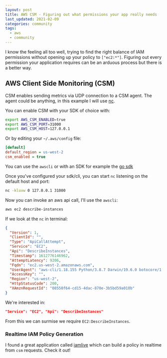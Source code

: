```yaml
---
layout: post
title: AWS CSM - Figuring out what permissions your app really needs
last_updated: 2021-02-09
categories: community
tags:
  - aws
  - community
---
```


I know the feeling all too well, trying to find the right balance of IAM permissions
without opening up your policy to `["ec2:*"]`. Figuring out every permission your
application requires can be an arduous process but there is a better way.

## AWS Client Side Monitoring (CSM)

CSM enables sending metrics via UDP connection to a CSM agent. The agent could
be anything, in this example I will use [nc](https://linux.die.net/man/1/nc).

You can enable CSM with your SDK of choice with:

```bash
export AWS_CSM_ENABLED=true
export AWS_CSM_PORT=31000
export AWS_CSM_HOST=127.0.0.1
```

Or by editing your `~/.aws/config` file:

```ini
[default]
default_region = us-west-2
csm_enabled = true
```

You can use the `awscli` or with an SDK for example the [go sdk](https://docs.aws.amazon.com/sdk-for-go/api/aws/csm/)

Once you've configured your sdk/cli, you can start `nc` listening on the default
host and port:

```bash
nc -kluvw 0 127.0.0.1 31000
```

Now you can invoke an aws api call, I'll use the `awscli`:

```bash
aws ec2 describe-instances
```

If we look at the `nc` in terminal:

```json
{
  "Version": 1,
  "ClientId": "",
  "Type": "ApiCallAttempt",
  "Service": "EC2",
  "Api": "DescribeInstances",
  "Timestamp": 1612776146962,
  "AttemptLatency": 9206,
  "Fqdn": "ec2.us-west-2.amazonaws.com",
  "UserAgent": "aws-cli/1.18.155 Python/3.8.7 Darwin/19.6.0 botocore/1.18.14",
  "AccessKey": "",
  "Region": "us-west-2",
  "HttpStatusCode": 200,
  "XAmznRequestId": "08550f64-cd15-4dac-870e-3b5bd59a010b"
}
```

We're interested in:
```json
"Service": "EC2", "Api": "DescribeInstances"
```
From this we can surmise we require `EC2:DescribeInstances`.

### Realtime IAM  Policy Generation

I found a great application called [iamlive](https://github.com/iann0036/iamlive) which can build a policy in realtime from `csm` requests. Check it out!
